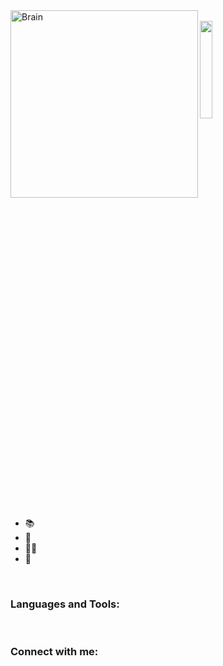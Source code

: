<img align="left" alt="Brain" width="300" src="https://m.gifmania.co.uk/Web-Design-Animated-Gifs/Animated-Signs-Websites/Java-Signs/Java-Word-90550.gif">
<br>

  <img src="https://github.com/vimalverma558/vimalverma558/blob/v2/img/hello.gif" width="20%">

- 📚 
- 🧠 
- 👩‍💻 
- 🧪 


<br />



### Languages and Tools:


<br />

### Connect with me:


<br />
<br />
